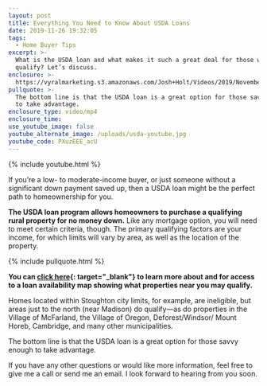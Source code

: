```yaml
---
layout: post
title: Everything You Need to Know About USDA Loans
date: 2019-11-26 19:32:05
tags:
  - Home Buyer Tips
excerpt: >-
  What is the USDA loan and what makes it such a great deal for those who
  qualify? Let’s discuss.
enclosure: >-
  https://vyralmarketing.s3.amazonaws.com/Josh+Holt/Videos/2019/November/Everything+You+Need+to+Know+About+USDA+Loans.mp4
pullquote: >-
  The bottom line is that the USDA loan is a great option for those savvy enough
  to take advantage.
enclosure_type: video/mp4
enclosure_time:
use_youtube_image: false
youtube_alternate_image: /uploads/usda-youtube.jpg
youtube_code: PXuzEEE_acU
---
```


{% include youtube.html %}

If you’re a low- to moderate-income buyer, or just someone without a significant down payment saved up, then a USDA loan might be the perfect path to homeownership for you.&nbsp;

**The USDA loan program allows homeowners to purchase a qualifying rural property for no money down.** Like any mortgage option, you will need to meet certain criteria, though. The primary qualifying factors are your income, for which limits will vary by area, as well as the location of the property.

{% include pullquote.html %}

**You can [click here](https://www.rd.usda.gov/programs-services/single-family-housing-guaranteed-loan-program){: target="_blank"} to learn more about and for access to a loan availability map showing what properties near you may qualify.&nbsp;**

Homes located within Stoughton city limits, for example, are ineligible, but areas just to the north (near Madison) do qualify—as do properties in the Village of McFarland, the Village of Oregon, Deforest/Windsor/ Mount Horeb, Cambridge, and many other municipalities.&nbsp;

The bottom line is that the USDA loan is a great option for those savvy enough to take advantage.&nbsp;

If you have any other questions or would like more information, feel free to give me a call or send me an email. I look forward to hearing from you soon.